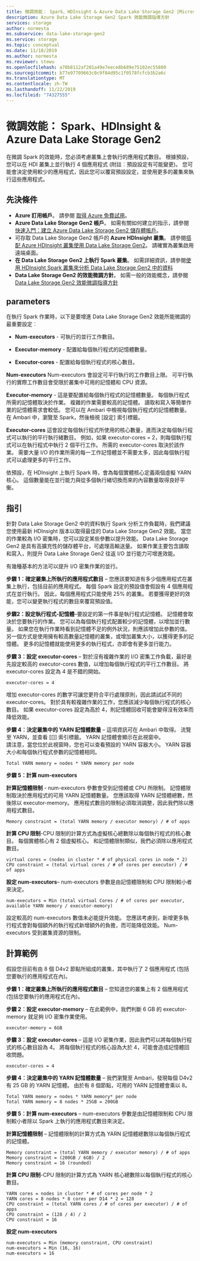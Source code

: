 ```yaml
---
title: 微調效能： Spark、HDInsight & Azure Data Lake Storage Gen2 |Microsoft Docs
description: Azure Data Lake Storage Gen2 Spark 效能微調指導方針
services: storage
author: normesta
ms.subservice: data-lake-storage-gen2
ms.service: storage
ms.topic: conceptual
ms.date: 11/18/2019
ms.author: normesta
ms.reviewer: stewu
ms.openlocfilehash: a70b8112af201a49e7eece8b689e75102ec55880
ms.sourcegitcommit: b77e97709663c0c9f84d95c1f0578fcfcb3b2a6c
ms.translationtype: MT
ms.contentlocale: zh-TW
ms.lasthandoff: 11/22/2019
ms.locfileid: "74327555"
---
```

# <a name="tune-performance-spark-hdinsight--azure-data-lake-storage-gen2"></a>微調效能： Spark、HDInsight & Azure Data Lake Storage Gen2

在微調 Spark 的效能時，您必須考慮叢集上會執行的應用程式數目。  根據預設，您可以在 HDI 叢集上並行執行 4 個應用程式 (附註︰預設設定有可能變更)。  您可能會決定使用較少的應用程式，因此您可以覆寫預設設定，並使用更多的叢集來執行這些應用程式。  

## <a name="prerequisites"></a>先決條件

* **Azure 訂用帳戶**。 請參閱 [取得 Azure 免費試用](https://azure.microsoft.com/pricing/free-trial/)。
* **Azure Data Lake Storage Gen2 帳戶**。 如需有關如何建立的指示，請參閱[快速入門：建立 Azure Data Lake Storage Gen2 儲存體帳戶](data-lake-storage-quickstart-create-account.md)。
* 可存取 Data Lake Storage Gen2 帳戶的 **Azure HDInsight 叢集**。 請參閱[搭配 Azure HDInsight 叢集使用 Data Lake Storage Gen2](https://docs.microsoft.com/azure/hdinsight/hdinsight-hadoop-use-data-lake-storage-gen2)。 請確實為叢集啟用遠端桌面。
* **在 Data Lake Storage Gen2 上執行 Spark 叢集**。  如需詳細資訊，請參閱[使用 HDInsight Spark 叢集來分析 Data Lake Storage Gen2 中的資料](https://docs.microsoft.com/azure/hdinsight/hdinsight-apache-spark-use-with-data-lake-store)
* **Data Lake Storage Gen2 的效能微調方針**。  如需一般的效能概念，請參閱 [Data Lake Storage Gen2 效能微調指導方針](data-lake-storage-performance-tuning-guidance.md) 

## <a name="parameters"></a>parameters

在執行 Spark 作業時，以下是要增進 Data Lake Storage Gen2 效能所能微調的最重要設定︰

* **Num-executors** - 可執行的並行工作數目。

* **Executor-memory** - 配置給每個執行程式的記憶體數量。

* **Executor-cores** - 配置給每個執行程式的核心數目。                     

**Num-executors** Num-executors 會設定可平行執行的工作數目上限。  可平行執行的實際工作數目會受限於叢集中可用的記憶體和 CPU 資源。

**Executor-memory** - 這是要配置給每個執行程式的記憶體數量。  每個執行程式所需的記憶體取決於作業。  複雜的作業需要較高的記憶體。  讀取和寫入等簡單作業的記憶體需求會較低。  您可以在 Ambari 中檢視每個執行程式的記憶體數量。  在 Ambari 中，瀏覽至 Spark，然後檢視 [設定] 索引標籤。  

**Executor-cores** 這會設定每個執行程式所使用的核心數量，進而決定每個執行程式可以執行的平行執行緒數目。  例如，如果 executor-cores = 2，則每個執行程式可以在執行程式中執行 2 個平行工作。  所需的 executor-cores 取決於該作業。  需要大量 I/O 的作業所需的每一工作記憶體並不需要太多，因此每個執行程式可以處理更多的平行工作。

依預設，在 HDInsight 上執行 Spark 時，會為每個實體核心定義兩個虛擬 YARN 核心。  這個數量能在並行能力與從多個執行緒切換而來的內容數量取得良好平衡。  

## <a name="guidance"></a>指引

針對 Data Lake Storage Gen2 中的資料執行 Spark 分析工作負載時，我們建議您使用最新 HDInsight 版本以取得最佳的 Data Lake Storage Gen2 效能。 當您的作業較為 I/O 密集時，您可以設定某些參數以提升效能。  Data Lake Storage Gen2 是具有高擴充性的儲存體平台，可處理高輸送量。  如果作業主要包含讀取和寫入，則提升 Data Lake Storage Gen2 往返 I/O 並行能力可增進效能。

有幾種基本的方法可以提升 I/O 密集作業的並行。

**步驟 1︰確定叢集上所執行的應用程式數目** – 您應該要知道有多少個應用程式在叢集上執行，包括目前的應用程式。  每個 Spark 設定的預設值會假設有 4 個應用程式在並行執行。  因此，每個應用程式只能使用 25% 的叢集。  若要獲得更好的效能，您可以變更執行程式的數目來覆寫預設值。  

**步驟2：設定執行程式-記憶體**–要設定的第一件事是執行程式記憶體。  記憶體會取決於您要執行的作業。  您可以為每個執行程式配置較少的記憶體，以增加並行數量。  如果您在執行作業時看到記憶體不足的例外狀況，則應該增加此參數的值。  另一個方式是使用擁有較高數量記憶體的叢集，或增加叢集大小，以獲得更多的記憶體。  更多的記憶體就能使用更多的執行程式，亦即會有更多並行能力。

**步驟 3︰設定 executor-cores** – 對於沒有複雜作業的 I/O 密集工作負載，最好是先設定較高的 executor-cores 數值，以增加每個執行程式的平行工作數目。  將 executor-cores 設定為 4 是不錯的開始。   

    executor-cores = 4
增加 executor-cores 的數字可讓您更符合平行處理原則，因此請試試不同的 executor-cores。  對於具有較複雜作業的工作，您應該減少每個執行程式的核心數目。  如果 executor-cores 設定為高於 4，則記憶體回收可能會變得沒有效率而降低效能。

**步驟 4︰決定叢集中的 YARN 記憶體數量** – 這項資訊可在 Ambari 中取得。  流覽至 YARN，並查看 [[]] 索引標籤。 YARN 記憶體會顯示在此視窗中。  
請注意，當您位於此視窗時，您也可以查看預設的 YARN 容器大小。  YARN 容器大小和每個執行程式參數的記憶體相同。

    Total YARN memory = nodes * YARN memory per node
**步驟 5︰計算 num-executors**

**計算記憶體限制** - num-executors 參數會受到記憶體或 CPU 所限制。  記憶體限制取決於應用程式的可用 YARN 記憶體數量。  您應該取得 YARN 記憶體總數，然後除以 executor-memory。  應用程式數目的限制必須取消調整，因此我們除以應用程式數目。

    Memory constraint = (total YARN memory / executor memory) / # of apps   
**計算 CPU 限制**-CPU 限制的計算方式為虛擬核心總數除以每個執行程式的核心數目。  每個實體核心有 2 個虛擬核心。  和記憶體限制類似，我們必須除以應用程式數目。

    virtual cores = (nodes in cluster * # of physical cores in node * 2)
    CPU constraint = (total virtual cores / # of cores per executor) / # of apps
**設定 num-executors**– num-executors 參數是由記憶體限制和 CPU 限制較小者來決定。 

    num-executors = Min (total virtual Cores / # of cores per executor, available YARN memory / executor-memory)   
設定較高的 num-executors 數值未必能提升效能。  您應該考慮到，新增更多執行程式會對每個額外的執行程式新增額外的負擔，而可能降低效能。  Num-executors 受到叢集資源的限制。    

## <a name="example-calculation"></a>計算範例

假設您目前有由 8 個 D4v2 節點所組成的叢集，其中執行了 2 個應用程式 (包括您要執行的應用程式在內)。  

**步驟 1︰確定叢集上所執行的應用程式數目** – 您知道您的叢集上有 2 個應用程式 (包括您要執行的應用程式在內)。  

**步驟 2︰設定 executor-memory** – 在此範例中，我們判斷 6 GB 的 executor-memory 就足夠 I/O 密集作業使用。  

    executor-memory = 6GB
**步驟 3︰設定 executor-cores** – 這是 I/O 密集作業，因此我們可以將每個執行程式的核心數目設為 4。  將每個執行程式的核心設為大於 4，可能會造成記憶體回收問題。  

    executor-cores = 4
**步驟 4︰決定叢集中的 YARN 記憶體數量** – 我們瀏覽至 Ambari，發現每個 D4v2 有 25 GB 的 YARN 記憶體。  由於有 8 個節點，可用的 YARN 記憶體會乘以 8。

    Total YARN memory = nodes * YARN memory* per node
    Total YARN memory = 8 nodes * 25GB = 200GB
**步驟 5︰計算 num-executors** – num-executors 參數是由記憶體限制和 CPU 限制較小者除以 Spark 上執行的應用程式數目來決定。    

**計算記憶體限制** – 記憶體限制的計算方式為 YARN 記憶體總數除以每個執行程式的記憶體。

    Memory constraint = (total YARN memory / executor memory) / # of apps   
    Memory constraint = (200GB / 6GB) / 2   
    Memory constraint = 16 (rounded)
**計算 CPU 限制**-CPU 限制的計算方式為 YARN 核心總數除以每個執行程式的核心數目。
    
    YARN cores = nodes in cluster * # of cores per node * 2   
    YARN cores = 8 nodes * 8 cores per D14 * 2 = 128
    CPU constraint = (total YARN cores / # of cores per executor) / # of apps
    CPU constraint = (128 / 4) / 2
    CPU constraint = 16
**設定 num-executors**

    num-executors = Min (memory constraint, CPU constraint)
    num-executors = Min (16, 16)
    num-executors = 16    

